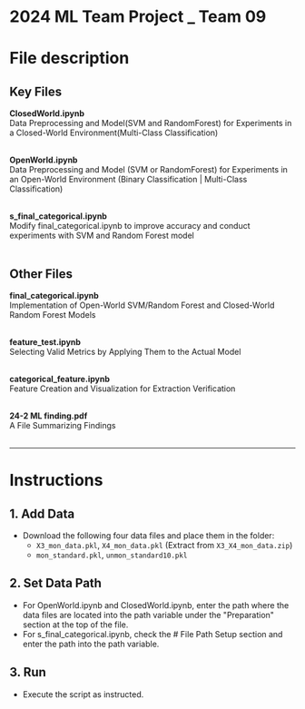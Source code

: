 # 2024 ML Team Project _ Team 09

# File description <br>
## Key Files

**ClosedWorld.ipynb** <br>
Data Preprocessing and Model(SVM and RandomForest) for Experiments in a Closed-World Environment(Multi-Class Classification)<br><br>

**OpenWorld.ipynb** <br>
Data Preprocessing and Model (SVM or RandomForest) for Experiments in an Open-World Environment (Binary Classification | Multi-Class Classification)<br><br>

**s_final_categorical.ipynb** <br>
Modify final_categorical.ipynb to improve accuracy and conduct experiments with SVM and Random Forest model <br><br>

## Other Files
**final_categorical.ipynb** <br>
Implementation of Open-World SVM/Random Forest and Closed-World Random Forest Models <br><br>

**feature_test.ipynb** <br>
Selecting Valid Metrics by Applying Them to the Actual Model <br><br>

**categorical_feature.ipynb** <br>
Feature Creation and Visualization for Extraction Verification <br><br>

**24-2 ML finding.pdf** <br>
A File Summarizing Findings <br><br>


----------------------------------

# Instructions

## 1. Add Data
- Download the following four data files and place them in the folder:
  - `X3_mon_data.pkl`, `X4_mon_data.pkl` (Extract from `X3_X4_mon_data.zip`)
  - `mon_standard.pkl`, `unmon_standard10.pkl`

## 2. Set Data Path
- For OpenWorld.ipynb and ClosedWorld.ipynb, enter the path where the data files are located into the path variable under the "Preparation" section at the top of the file.
- For s_final_categorical.ipynb, check the # File Path Setup section and enter the path into the path variable.

## 3. Run
- Execute the script as instructed.

